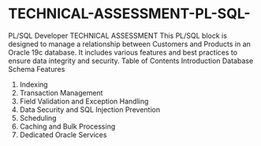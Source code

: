 # TECHNICAL-ASSESSMENT-PL-SQL-
PL/SQL Developer TECHNICAL ASSESSMENT
This PL/SQL block is designed to manage a relationship between Customers and Products in an Oracle 19c database. It includes various features and best practices to ensure data integrity and security.
Table of Contents
Introduction
Database Schema
Features
1. Indexing
2. Transaction Management
3. Field Validation and Exception Handling
4. Data Security and SQL Injection Prevention
5. Scheduling
6. Caching and Bulk Processing
7. Dedicated Oracle Services
